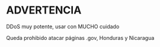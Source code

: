 # ADVERTENCIA
DDoS muy potente, usar con MUCHO cuidado

Queda prohibido atacar páginas .gov, Honduras y Nicaragua
